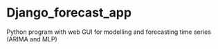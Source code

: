 # Django_forecast_app
Python program with web GUI for modelling and forecasting time series (ARIMA and MLP)
